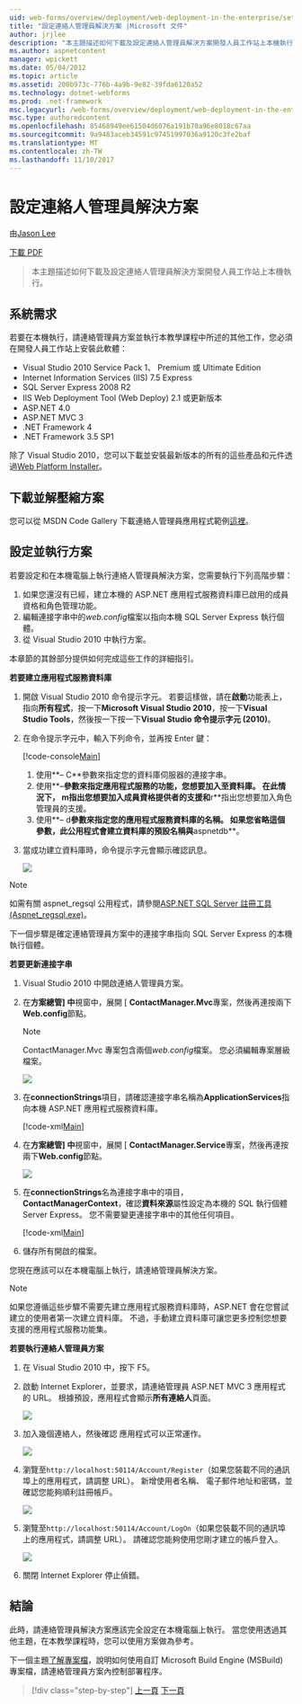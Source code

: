 ```yaml
---
uid: web-forms/overview/deployment/web-deployment-in-the-enterprise/setting-up-the-contact-manager-solution
title: "設定連絡人管理員解決方案 |Microsoft 文件"
author: jrjlee
description: "本主題描述如何下載及設定連絡人管理員解決方案開發人員工作站上本機執行。"
ms.author: aspnetcontent
manager: wpickett
ms.date: 05/04/2012
ms.topic: article
ms.assetid: 200b973c-776b-4a9b-9e82-39fda6120a52
ms.technology: dotnet-webforms
ms.prod: .net-framework
msc.legacyurl: /web-forms/overview/deployment/web-deployment-in-the-enterprise/setting-up-the-contact-manager-solution
msc.type: authoredcontent
ms.openlocfilehash: 85468949ee61504d6076a191b70a96e8018c67aa
ms.sourcegitcommit: 9a9483aceb34591c97451997036a9120c3fe2baf
ms.translationtype: MT
ms.contentlocale: zh-TW
ms.lasthandoff: 11/10/2017
---
```

<a name="setting-up-the-contact-manager-solution"></a>設定連絡人管理員解決方案
====================
由[Jason Lee](https://github.com/jrjlee)

[下載 PDF](https://msdnshared.blob.core.windows.net/media/MSDNBlogsFS/prod.evol.blogs.msdn.com/CommunityServer.Blogs.Components.WeblogFiles/00/00/00/63/56/8130.DeployingWebAppsInEnterpriseScenarios.pdf)

> 本主題描述如何下載及設定連絡人管理員解決方案開發人員工作站上本機執行。


## <a name="system-requirements"></a>系統需求

若要在本機執行，請連絡管理員方案並執行本教學課程中所述的其他工作，您必須在開發人員工作站上安裝此軟體：

- Visual Studio 2010 Service Pack 1、 Premium 或 Ultimate Edition
- Internet Information Services (IIS) 7.5 Express
- SQL Server Express 2008 R2
- IIS Web Deployment Tool (Web Deploy) 2.1 或更新版本
- ASP.NET 4.0
- ASP.NET MVC 3
- .NET Framework 4
- .NET Framework 3.5 SP1

除了 Visual Studio 2010，您可以下載並安裝最新版本的所有的這些產品和元件透過[Web Platform Installer](https://go.microsoft.com/?linkid=9805118)。

## <a name="download-and-extract-the-solution"></a>下載並解壓縮方案

您可以從 MSDN Code Gallery 下載連絡人管理員應用程式範例[這裡](https://code.msdn.microsoft.com/Deploying-Web-Applications-9d9093c0)。

## <a name="configure-and-run-the-solution"></a>設定並執行方案

若要設定和在本機電腦上執行連絡人管理員解決方案，您需要執行下列高階步驟：

1. 如果您還沒有已經，建立本機的 ASP.NET 應用程式服務資料庫已啟用的成員資格和角色管理功能。
2. 編輯連接字串中的*web.config*檔案以指向本機 SQL Server Express 執行個體。
3. 從 Visual Studio 2010 中執行方案。

本章節的其餘部分提供如何完成這些工作的詳細指引。

**若要建立應用程式服務資料庫**

1. 開啟 Visual Studio 2010 命令提示字元。 若要這樣做，請在**啟動**功能表上，指向**所有程式**，按一下**Microsoft Visual Studio 2010**，按一下**Visual Studio Tools**，然後按一下按一下**Visual Studio 命令提示字元 (2010)**。
2. 在命令提示字元中，輸入下列命令，並再按 Enter 鍵：

    [!code-console[Main](setting-up-the-contact-manager-solution/samples/sample1.cmd)]

    1. 使用**– C**參數來指定您的資料庫伺服器的連接字串。
    2. 使用**–**參數來指定應用程式服務的功能，您想要加入至資料庫。 在此情況下， **m**指出您想要加入成員資格提供者的支援和**r**指出您想要加入角色管理員的支援。
    3. 使用**– d**參數來指定您的應用程式服務資料庫的名稱。 如果您省略這個參數，此公用程式會建立資料庫的預設名稱與**aspnetdb**。
3. 當成功建立資料庫時，命令提示字元會顯示確認訊息。

    ![](setting-up-the-contact-manager-solution/_static/image1.png)

> [!NOTE]
> 如需有關 aspnet\_regsql 公用程式，請參閱[ASP.NET SQL Server 註冊工具 (Aspnet\_regsql.exe)](https://msdn.microsoft.com/en-us/library/ms229862(v=vs.100).aspx)。


下一個步驟是確定連絡管理員方案中的連接字串指向 SQL Server Express 的本機執行個體。

**若要更新連接字串**

1. Visual Studio 2010 中開啟連絡人管理員方案。
2. 在**方案總管] 中**視窗中，展開 [ **ContactManager.Mvc**專案，然後再連按兩下**Web.config**節點。

    > [!NOTE]
    > ContactManager.Mvc 專案包含兩個*web.config*檔案。 您必須編輯專案層級檔案。

    ![](setting-up-the-contact-manager-solution/_static/image2.png)
3. 在**connectionStrings**項目，請確認連接字串名稱為**ApplicationServices**指向本機 ASP.NET 應用程式服務資料庫。

    [!code-xml[Main](setting-up-the-contact-manager-solution/samples/sample2.xml)]
4. 在**方案總管] 中**視窗中，展開 [ **ContactManager.Service**專案，然後再連按兩下**Web.config**節點。

    ![](setting-up-the-contact-manager-solution/_static/image3.png)
5. 在**connectionStrings**名為連接字串中的項目， **ContactManagerContext**，確認**資料來源**屬性設定為本機的 SQL 執行個體Server Express。 您不需要變更連接字串中的其他任何項目。

    [!code-xml[Main](setting-up-the-contact-manager-solution/samples/sample3.xml)]
6. 儲存所有開啟的檔案。

您現在應該可以在本機電腦上執行，請連絡管理員解決方案。

> [!NOTE]
> 如果您遵循這些步驟不需要先建立應用程式服務資料庫時，ASP.NET 會在您嘗試建立的使用者第一次建立資料庫。 不過，手動建立資料庫可讓您更多控制您想要支援的應用程式服務功能集。


**若要執行連絡人管理員方案**

1. 在 Visual Studio 2010 中，按下 F5。
2. 啟動 Internet Explorer，並要求，請連絡管理員 ASP.NET MVC 3 應用程式的 URL。 根據預設，應用程式會顯示**所有連絡人**頁面。

    ![](setting-up-the-contact-manager-solution/_static/image4.png)
3. 加入幾個連絡人，然後確認 應用程式可以正常運作。

    ![](setting-up-the-contact-manager-solution/_static/image5.png)
4. 瀏覽至`http://localhost:50114/Account/Register`（如果您裝載不同的通訊埠上的應用程式，請調整 URL）。 新增使用者名稱、 電子郵件地址和密碼，並確認您能夠順利註冊帳戶。

    ![](setting-up-the-contact-manager-solution/_static/image6.png)
5. 瀏覽至`http://localhost:50114/Account/LogOn`（如果您裝載不同的通訊埠上的應用程式，請調整 URL）。 請確認您能夠使用您剛才建立的帳戶登入。

    ![](setting-up-the-contact-manager-solution/_static/image7.png)
6. 關閉 Internet Explorer 停止偵錯。

## <a name="conclusion"></a>結論

此時，請連絡管理員解決方案應該完全設定在本機電腦上執行。 當您使用透過其他主題，在本教學課程時，您可以使用方案做為參考。

下一個主題[了解專案檔](understanding-the-project-file.md)，說明如何使用自訂 Microsoft Build Engine (MSBuild) 專案檔，請連絡管理員方案內控制部署程序。

>[!div class="step-by-step"]
[上一頁](the-contact-manager-solution.md)
[下一頁](understanding-the-project-file.md)
